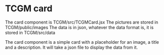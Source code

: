 # TCGM card

The card component is TCGM/src/TCGMCard.jsx
The pictures are stored in TCGM/public/images
The data is in json, whatever the data format is, it is stored in TCGM/src/data

The card component is a simple card with a placeholder for an image, a title and a description.
It will take a json file to display the data from it.
